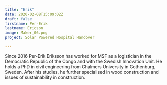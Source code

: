```yaml
---
title: "Erik"
date: 2020-02-08T15:09:02Z
draft: false
firstname: Per-Erik
lastname: Ericson
image: Maker_06.png
project: Solar Powered Hospital Handover

---  
```


Since 2016 Per-Erik Eriksson has worked for MSF as a logistician in the Democratic Republic of the Congo and with the Swedish Innovation Unit. He holds a PhD in civil engineering from Chalmers University in Gothenburg, Sweden. After his studies, he further specialised in wood construction and issues of sustainability in construction.